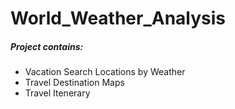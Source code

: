 # World_Weather_Analysis
##### Project contains:
- Vacation Search Locations by Weather
- Travel Destination Maps
- Travel Itenerary
